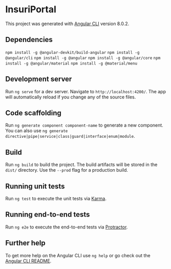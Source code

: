 # InsuriPortal

This project was generated with [Angular CLI](https://github.com/angular/angular-cli) version 8.0.2.

## Dependencies


`npm install -g @angular-devkit/build-angular`
`npm install -g @angular/cli`
`npm install -g @angular`
`npm install -g @angular/core`
`npm install -g @angular/material`
`npm install -g @material/menu`







## Development server

Run `ng serve` for a dev server. Navigate to `http://localhost:4200/`. The app will automatically reload if you change any of the source files.

## Code scaffolding

Run `ng generate component component-name` to generate a new component. You can also use `ng generate directive|pipe|service|class|guard|interface|enum|module`.

## Build

Run `ng build` to build the project. The build artifacts will be stored in the `dist/` directory. Use the `--prod` flag for a production build.

## Running unit tests

Run `ng test` to execute the unit tests via [Karma](https://karma-runner.github.io).

## Running end-to-end tests

Run `ng e2e` to execute the end-to-end tests via [Protractor](http://www.protractortest.org/).

## Further help

To get more help on the Angular CLI use `ng help` or go check out the [Angular CLI README](https://github.com/angular/angular-cli/blob/master/README.md).

